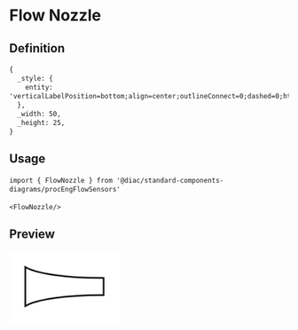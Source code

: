 # Flow Nozzle

## Definition

```
{
  _style: { 
    entity: 'verticalLabelPosition=bottom;align=center;outlineConnect=0;dashed=0;html=1;verticalAlign=top;shape=mxgraph.pid.flow_sensors.flow_nozzle;',
  },
  _width: 50,
  _height: 25,
}
```

## Usage

```
import { FlowNozzle } from '@diac/standard-components-diagrams/procEngFlowSensors'

<FlowNozzle/>
```

## Preview

<img src="./flow-nozzle.png" width="200"/>

